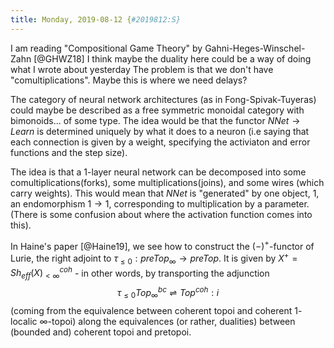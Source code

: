 ```yaml
---
title: Monday, 2019-08-12 {#2019812:S}
---
```

I am reading "Compositional Game Theory" by Gahni-Heges-Winschel-Zahn
[@GHWZ18] I think maybe the duality here could be a way of doing what I
wrote about yesterday The problem is that we don't have
"comultiplications". Maybe this is where we need delays?

The category of neural network architectures (as in Fong-Spivak-Tuyeras)
could maybe be described as a free symmetric monoidal category with
bimonoids\... of some type. The idea would be that the functor
$NNet \to Learn$ is determined uniquely by what it does to a neuron (i.e
saying that each connection is given by a weight, specifying the
activiaton and error functions and the step size).

The idea is that a $1$-layer neural network can be decomposed into some
comultiplications(forks), some multiplications(joins), and some wires
(which carry weights). This would mean that $NNet$ is "generated" by one
object, $1$, an endomorphism $1 \to 1$, corresponding to multiplication
by a parameter. (There is some confusion about where the activation
function comes into this).

In Haine's paper [@Haine19], we see how to construct the $(-)^+$-functor
of Lurie, the right adjoint to
$\tau_{\leq 0}: preTop_\infty \to preTop$. It is given by
$X^+ = Sh_{eff}(X)^{coh}_{<\infty}$ - in other words, by transporting
the adjunction
$$\tau_{\leq 0}Top^{bc}_\infty \rightleftharpoons Top^{coh} : i$$
(coming from the equivalence between coherent topoi and coherent
$1$-localic $\infty$-topoi) along the equivalences (or rather,
dualities) between (bounded and) coherent topoi and pretopoi.
